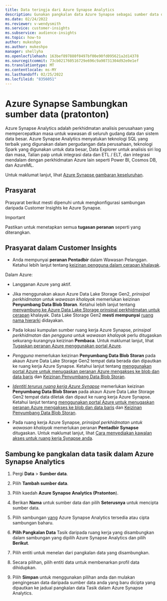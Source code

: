 ```yaml
---
title: Data teringja dari Azure Synapse Analytics
description: Gunakan pangkalan data Azure Synapse sebagai sumber data dalam Dynamics 365 Customer Insights.
ms.date: 02/24/2022
ms.reviewer: v-wendysmith
ms.service: customer-insights
ms.subservice: audience-insights
ms.topic: how-to
author: mukeshpo
ms.author: mukeshpo
manager: shellyha
ms.openlocfilehash: 163bef897880f0497bf00e90fd095621a2d14378
ms.sourcegitcommit: 73cb021760516729e696c9a90731304d92e0e1ef
ms.translationtype: MT
ms.contentlocale: ms-MY
ms.lasthandoff: 02/25/2022
ms.locfileid: "8356051"
---
```

# <a name="connect-an-azure-synapse-data-source-preview"></a>Azure Synapse Sambungkan sumber data (pratonton)

Azure Synapse Analytics adalah perkhidmatan analisis perusahaan yang mempercepatkan masa untuk wawasan di seluruh gudang data dan sistem data besar. Azure Synapse Analytics menyatukan teknologi SQL yang terbaik yang digunakan dalam pergudangan data perusahaan, teknologi Spark yang digunakan untuk data besar, Data Explorer untuk analisis siri log dan masa, Talian paip untuk integrasi data dan ETL / ELT, dan integrasi mendalam dengan perkhidmatan Azure lain seperti Power BI, Cosmos DB, dan AzureML.

Untuk maklumat lanjut, lihat [Azure Synapse gambaran keseluruhan](/azure/synapse-analytics/overview-what-is).

## <a name="prerequisites"></a>Prasyarat

Prasyarat berikut mesti dipenuhi untuk mengkonfigurasi sambungan daripada Customer Insights ke Azure Synapse.

> [!IMPORTANT]
> Pastikan untuk menetapkan semua **tugasan peranan** seperti yang diterangkan.  

## <a name="prerequisites-in-customer-insights"></a>Prasyarat dalam Customer Insights

* Anda mempunyai **peranan Pentadbir** dalam Wawasan Pelanggan. Ketahui lebih lanjut tentang [keizinan pengguna dalam cerapan khalayak](permissions.md#assign-roles-and-permissions).

Dalam Azure: 

- Langganan Azure yang aktif.

- Jika menggunakan akaun Azure Data Lake Storage Gen2, *prinsipal perkhidmatan untuk wawasan khalayak* memerlukan keizinan **Penyumbang Data Blob Storan**. Ketahui lebih lanjut tentang [menyambung ke Azure Data Lake Storage prinsipal perkhidmatan untuk cerapan](connect-service-principal.md) khalayak. Data Lake Storage Gen2 **mesti mempunyai** [ruang nama hierarki](/azure/storage/blobs/data-lake-storage-namespace) didayakan.

- Pada lokasi kumpulan sumber ruang kerja Azure Synapse, *prinsipal perkhidmatan* dan *pengguna untuk wawasan khalayak* perlu ditugaskan sekurang-kurangnya keizinan **Pembaca**. Untuk maklumat lanjut, lihat [Tugaskan peranan Azure menggunakan portal Azure](/azure/role-based-access-control/role-assignments-portal).

- *Pengguna* memerlukan keizinan **Penyumbang Data Blob Storan** pada akaun Azure Data Lake Storage Gen2 tempat data berada dan dipautkan ke ruang kerja Azure Synapse. Ketahui lanjut tentang [menggunakan portal Azure untuk menugaskan peranan Azure mengakses ke blob dan data baris](/azure/storage/common/storage-auth-aad-rbac-portal) dan [Keizinan Penyumbang Data Blob Storan](/azure/role-based-access-control/built-in-roles#storage-blob-data-contributor).

- *[Identiti terurus ruang kerja Azure Synapse](/azure/synapse-analytics/security/synapse-workspace-managed-identity)* memerlukan keizinan **Penyumbang Data Blob Storan** pada akaun Azure Data Lake Storage Gen2 tempat data diletak dan dipaut ke ruang kerja Azure Synapse. Ketahui lanjut tentang [menggunakan portal Azure untuk menugaskan peranan Azure mengakses ke blob dan data baris](/azure/storage/common/storage-auth-aad-rbac-portal) dan [Keizinan Penyumbang Data Blob Storan](/azure/role-based-access-control/built-in-roles#storage-blob-data-contributor).

- Pada ruang kerja Azure Synapse, *prinsipal perkhidmatan untuk wawasan khalayak* memerlukan peranan **Pentadbir Synapse** ditugaskan. Untuk maklumat lanjut, lihat [Cara menyediakan kawalan akses untuk ruang kerja Synapse anda](/azure/synapse-analytics/security/how-to-set-up-access-control).

## <a name="connect-to-data-lake-databases-in-azure-synapse-analytics"></a>Sambung ke pangkalan data tasik dalam Azure Synapse Analytics

1. Pergi **Data** > **Sumber data**.

1. Pilih **Tambah sumber data**.

1. Pilih kaedah **Azure Synapse Analytics (Pratonton**).

1. Berikan **Nama** untuk sumber data dan pilih **Seterusnya** untuk mencipta sumber data. 

1. Pilih sambungan [yang](connections.md) Azure Synapse Analytics tersedia atau cipta sambungan baharu.

1. **Pilih Pangkalan Data** Tasik daripada ruang kerja yang disambungkan dalam sambungan yang dipilih Azure Synapse Analytics dan pilih **Berikut**.

1. Pilih entiti untuk menelan dari pangkalan data yang disambungkan. 

1. Secara pilihan, pilih entiti data untuk membenarkan profil data dihidupkan. 

1. Pilih **Simpan** untuk menggunakan pilihan anda dan mulakan pengingesan data daripada sumber data anda yang baru dicipta yang dipautkan ke jadual pangkalan data Tasik dalam Azure Synapse Analytics.
